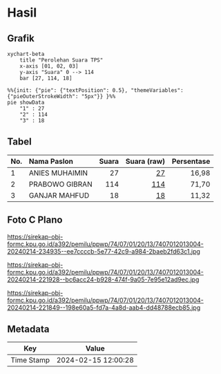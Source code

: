 # Hasil

## Grafik

```mermaid
xychart-beta
    title "Perolehan Suara TPS"
    x-axis [01, 02, 03]
    y-axis "Suara" 0 --> 114
    bar [27, 114, 18]
```

```mermaid
%%{init: {"pie": {"textPosition": 0.5}, "themeVariables": {"pieOuterStrokeWidth": "5px"}} }%%
pie showData
    "1" : 27
    "2" : 114
    "3" : 18
```

## Tabel

| No. | Nama Paslon    | Suara | Suara (raw) | Persentase |
|:--- |:-------------- | -----:| -----------:| ----------:|
| 1   | ANIES MUHAIMIN | 27    | [27][p-1]   | 16,98      |
| 2   | PRABOWO GIBRAN | 114   | [114][p-2]  | 71,70      |
| 3   | GANJAR MAHFUD  | 18    | [18][p-3]   | 11,32      |


[p-1]: https://github.com/gigit-pemilu/pemilu-2024-74-sulawesi-tenggara/blob/main/pilpres/hitung-suara/sub/74-sulawesi-tenggara/sub/07-wakatobi/sub/01-wangi-wangi/sub/2013-longa/sub/004-tps/sub/paslon-1.txt
[p-2]: https://github.com/gigit-pemilu/pemilu-2024-74-sulawesi-tenggara/blob/main/pilpres/hitung-suara/sub/74-sulawesi-tenggara/sub/07-wakatobi/sub/01-wangi-wangi/sub/2013-longa/sub/004-tps/sub/paslon-2.txt
[p-3]: https://github.com/gigit-pemilu/pemilu-2024-74-sulawesi-tenggara/blob/main/pilpres/hitung-suara/sub/74-sulawesi-tenggara/sub/07-wakatobi/sub/01-wangi-wangi/sub/2013-longa/sub/004-tps/sub/paslon-3.txt

## Foto C Plano

https://sirekap-obj-formc.kpu.go.id/a392/pemilu/ppwp/74/07/01/20/13/7407012013004-20240214-234935--ee7ccccb-5e77-42c9-a984-2baeb2fd63c1.jpg

https://sirekap-obj-formc.kpu.go.id/a392/pemilu/ppwp/74/07/01/20/13/7407012013004-20240214-221928--bc6acc24-b928-474f-9a05-7e95e12ad9ec.jpg

https://sirekap-obj-formc.kpu.go.id/a392/pemilu/ppwp/74/07/01/20/13/7407012013004-20240214-221849--198e60a5-fd7a-4a8d-aab4-dd48788ecb85.jpg


## Metadata

| Key        | Value               |
| ---------- | ------------------- |
| Time Stamp | 2024-02-15 12:00:28 |




